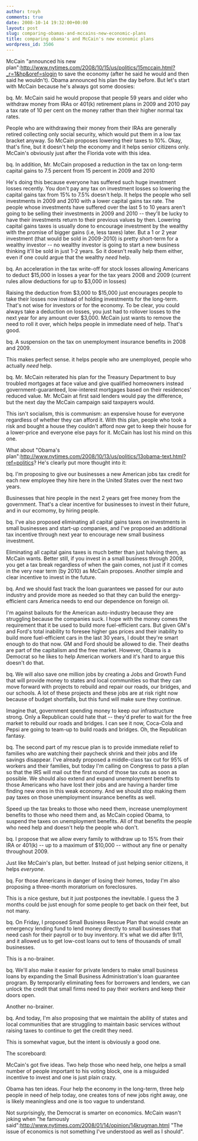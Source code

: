 ```yaml
---
author: troyh
comments: true
date: 2008-10-14 19:32:00+00:00
layout: post
slug: comparing-obamas-and-mccains-new-economic-plans
title: comparing obama's and McCain's new economic plans
wordpress_id: 3506
---
```


McCain "announced his new plan":http://www.nytimes.com/2008/10/15/us/politics/15mccain.html?_r=1&hp&oref=slogin to save the economy (after he said he would and then said he wouldn't). Obama announced his plan the day before. But let's start with McCain because he's always got some doosies:

bq. Mr. McCain said he would propose that people 59 years and older who withdraw money from IRAs or 401(k) retirement plans in 2009 and 2010 pay a tax rate of 10 per cent on the money rather than their higher normal tax rates.

People who are withdrawing their money from their IRAs are generally retired collecting only social security, which would put them in a low tax bracket anyway. So McCain proposes lowering their taxes to 10%. Okay, that's fine, but it doesn't help the economy and it helps senior citizens only. McCain's obviously just after the Florida vote with this idea.

<!-- more -->

bq. In addition, Mr. McCain proposed a reduction in the tax on long-term capital gains to 7.5 percent from 15 percent in 2009 and 2010

He's doing this because everyone has suffered such huge investment losses recently. You don't pay any tax on investment losses so lowering the capital gains tax from 15% to 7.5% doesn't help. It helps the people who sell investments in 2009 and 2010 with a lower capital gains tax rate. The people whose investments have suffered over the last 5 to 10 years aren't going to be selling their investments in 2009 and 2010 -- they'll be lucky to have their investments return to their previous values by then. Lowering capital gains taxes is usually done to encourage investment by the wealthy with the promise of bigger gains (i.e, less taxes) later. But a 1 or 2 year investment (that would be sold in 2009-2010) is pretty short-term for a wealthy investor -- no wealthy investor is going to start a new business thinking it'll be sold in just 1-2 years. So it doesn't really help them either, even if one could argue that the wealthy _need_ help.

bq. An acceleration in the tax write-off for stock losses allowing Americans to deduct $15,000 in losses a year for the tax years 2008 and 2009 (current rules allow deductions for up to $3,000 in losses)

Raising the deduction from $3,000 to $15,000 just encourages people to take their losses now instead of holding investments for the long-term. That's not wise for investors or for the economy. To be clear, you could always take a deduction on losses, you just had to rollover losses to the next year for any amount over $3,000. McCain just wants to remove the need to roll it over, which helps people in immediate need of help. That's good.

bq. A suspension on the tax on unemployment insurance benefits in 2008 and 2009.

This makes perfect sense. it helps people who are unemployed, people who actually _need_ help.

bq. Mr. McCain reiterated his plan for the Treasury Department to buy troubled mortgages at face value and give qualified homeowners instead government-guaranteed, low-interest mortgages based on their residences' reduced value. Mr. McCain at first said lenders would pay the difference, but the next day the McCain campaign said taxpayers would.

This isn't socialism, this is communism: an expensive house for everyone regardless of whether they can afford it. With this plan, people who took a risk and bought a house they couldn't afford now get to keep their house for a lower-price and everyone else pays for it. McCain has lost his mind on this one.

What about "Obama's plan":http://www.nytimes.com/2008/10/13/us/politics/13obama-text.html?ref=politics? He's clearly put more thought into it:

bq. I'm proposing to give our businesses a new American jobs tax credit for each new employee they hire here in the United States over the next two years.

Businesses that hire people in the next 2 years get free money from the government. That's a clear incentive for businesses to invest in their future, and in our ecomomy, by hiring people.

bq. I've also proposed eliminating all capital gains taxes on investments in small businesses and start-up companies, and I've proposed an additional tax incentive through next year to encourage new small business investment.

Eliminating all capital gains taxes is much better than just halving them, as McCain wants. Better still, if you invest in a small business through 2009, you get a tax break regardless of when the gain comes, not just if it comes in the very near term (by 2010) as McCain proposes. Another simple and clear incentive to invest in the future.

bq. And we should fast track the loan guarantees we passed for our auto industry and provide more as needed so that they can build the energy-efficient cars America needs to end our dependence on foreign oil.

I'm against bailouts for the American auto-industry because they are struggling because the companies suck. I hope with the money comes the requirement that it be used to build more fuel-efficient cars. But given GM's and Ford's total inability to foresee higher gas prices and their inability to build more fuel-efficient cars in the last 30 years, I doubt they're smart enough to do that now. GM and Ford should be allowed to die. Their deaths are part of the capitalism and the free market. However, Obama is a Democrat so he likes to help American workers and it's hard to argue this doesn't do that.

bq. We will also save one million jobs by creating a Jobs and Growth Fund that will provide money to states and local communities so that they can move forward with projects to rebuild and repair our roads, our bridges, and our schools. A lot of these projects and these jobs are at risk right now because of budget shortfalls, but this fund will make sure they continue.

Imagine that, government spending money to keep our infrastructure strong. Only a Republican could hate that -- they'd prefer to wait for the free market to rebuild our roads and bridges. I can see it now, Coca-Cola and Pepsi are going to team-up to build roads and bridges. Oh, the Republican fantasy.

bq. The second part of my rescue plan is to provide immediate relief to families who are watching their paycheck shrink and their jobs and life savings disappear. I've already proposed a middle-class tax cut for 95% of workers and their families, but today I'm calling on Congress to pass a plan so that the IRS will mail out the first round of those tax cuts as soon as possible. We should also extend and expand unemployment benefits to those Americans who have lost their jobs and are having a harder time finding new ones in this weak economy. And we should stop making them pay taxes on those unemployment insurance benefits as well.

Speed up the tax breaks to those who need them, increase unemployment benefits to those who need them and, as McCain copied Obama, to suspend the taxes on unemployment benefits. All of that benefits the people who need help and doesn't help the people who don't.

bq. I propose that we allow every family to withdraw up to 15% from their IRA or 401(k) -- up to a maximum of $10,000 -- without any fine or penalty throughout 2009.

Just like McCain's plan, but better. Instead of just helping senior citizens, it helps _everyone_.

bq. For those Americans in danger of losing their homes, today I'm also proposing a three-month moratorium on foreclosures.

This is a nice gesture, but it just postpones the inevitable. I guess the 3 months could be just enough for some people to get back on their feet, but not many.

bq. On Friday, I proposed Small Business Rescue Plan that would create an emergency lending fund to lend money directly to small businesses that need cash for their payroll or to buy inventory. It's what we did after 9/11, and it allowed us to get low-cost loans out to tens of thousands of small businesses.

This is a no-brainer.

bq. We'll also make it easier for private lenders to make small business loans by expanding the Small Business Administration's loan guarantee program. By temporarily eliminating fees for borrowers and lenders, we can unlock the credit that small firms need to pay their workers and keep their doors open.

Another no-brainer.

bq. And today, I'm also proposing that we maintain the ability of states and local communities that are struggling to maintain basic services without raising taxes to continue to get the credit they need.

This is somewhat vague, but the intent is obviously a good one.

The scoreboard:

McCain's got five ideas. Two help those who need help, one helps a small number of people important to his voting block, one is a misguided incentive to invest and one is just plain crazy.

Obama has ten ideas. Four help the economy in the long-term, three help people in need of help today, one creates tons of new jobs right away, one is likely meaningless and one is too vague to understand.

Not surprisingly, the Democrat is smarter on economics. McCain wasn't joking when "he famously said":http://www.nytimes.com/2008/01/14/opinion/14krugman.html "The issue of economics is not something I've understood as well as I should".
